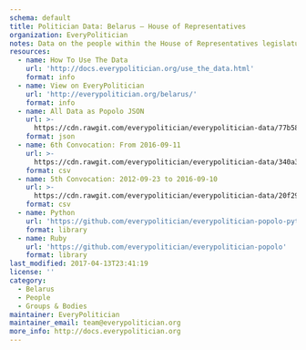 ```yaml
---
schema: default
title: Politician Data: Belarus — House of Representatives
organization: EveryPolitician
notes: Data on the people within the House of Representatives legislature of Belarus.
resources:
  - name: How To Use The Data
    url: 'http://docs.everypolitician.org/use_the_data.html'
    format: info
  - name: View on EveryPolitician
    url: 'http://everypolitician.org/belarus/'
    format: info
  - name: All Data as Popolo JSON
    url: >-
      https://cdn.rawgit.com/everypolitician/everypolitician-data/77b583ae448b7859982f4b80bc28b0794956f3ef/data/Belarus/Chamber/ep-popolo-v1.0.json
    format: json
  - name: 6th Convocation: From 2016-09-11
    url: >-
      https://cdn.rawgit.com/everypolitician/everypolitician-data/340a31705e355e51a5af1e11cc74c0a1b5ecc496/data/Belarus/Chamber/term-6.csv
    format: csv
  - name: 5th Convocation: 2012-09-23 to 2016-09-10
    url: >-
      https://cdn.rawgit.com/everypolitician/everypolitician-data/20f29b1769f4d04235d8be330169e7f9bd0d06a8/data/Belarus/Chamber/term-5.csv
    format: csv
  - name: Python
    url: 'https://github.com/everypolitician/everypolitician-popolo-python'
    format: library
  - name: Ruby
    url: 'https://github.com/everypolitician/everypolitician-popolo'
    format: library
last_modified: 2017-04-13T23:41:19
license: ''
category:
  - Belarus
  - People
  - Groups & Bodies
maintainer: EveryPolitician
maintainer_email: team@everypolitician.org
more_info: http://docs.everypolitician.org
---
```

